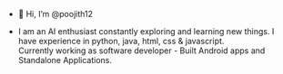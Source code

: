 - 👋 Hi, I’m @poojith12

- I am an AI enthusiast constantly exploring and learning new things. I have experience in python, java, html, css & javascript. <br /> Currently working as software developer - Built Android apps and Standalone Applications.

<!---
poojith12/poojith12 is a ✨ special ✨ repository because its `README.md` (this file) appears on your GitHub profile.
You can click the Preview link to take a look at your changes.
--->
